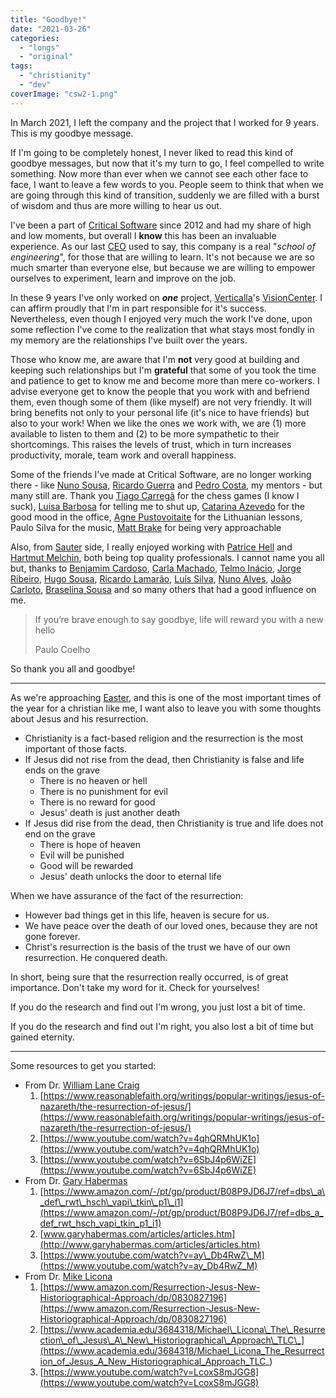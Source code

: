 ```yaml
---
title: "Goodbye!"
date: "2021-03-26"
categories:
  - "longs"
  - "original"
tags:
  - "christianity"
  - "dev"
coverImage: "csw2-1.png"
---
```


In March 2021, I left the company and the project that I worked for 9 years. This is my goodbye message.

If I'm going to be completely honest, I never liked to read this kind of goodbye messages, but now that it's my turn to go, I feel compelled to write something. Now more than ever when we cannot see each other face to face, I want to leave a few words to you. People seem to think that when we are going through this kind of transition, suddenly we are filled with a burst of wisdom and thus are more willing to hear us out.

I've been a part of [Critical Software](https://www.linkedin.com/company/critical-software/) since 2012 and had my share of high and low moments, but overall I **know** this has been an invaluable experience. As our last [CEO](https://www.linkedin.com/in/goncaloquadros/) used to say, this company is a real "_school of engineering_", for those that are willing to learn. It's not because we are so much smarter than everyone else, but because we are willing to empower ourselves to experiment, learn and improve on the job.

In these 9 years I've only worked on **_one_** project, [Verticalla](https://www.linkedin.com/company/verticalla/)'s [VisionCenter](http://www.verticalla.ch/en/solutions/vision-center/overview). I can affirm proudly that I'm in part responsible for it's success. Nevertheless, even though I enjoyed very much the work I've done, upon some reflection I've come to the realization that what stays most fondly in my memory are the relationships I've built over the years.

Those who know me, are aware that I'm **not** very good at building and keeping such relationships but I'm **grateful** that some of you took the time and patience to get to know me and become more than mere co-workers. I advise everyone get to know the people that you work with and befriend them, even though some of them (like myself) are not very friendly. It will bring benefits not only to your personal life (it's nice to have friends) but also to your work! When we like the ones we work with, we are (1) more available to listen to them and (2) to be more sympathetic to their shortcomings. This raises the levels of trust, which in turn increases productivity, morale, team work and overall happiness.

Some of the friends I've made at Critical Software, are no longer working there - like [Nuno Sousa](https://www.linkedin.com/in/nesousa/), [Ricardo Guerra](https://www.linkedin.com/in/rjguerra/) and [Pedro Costa](https://www.linkedin.com/in/pedro-f-da-costa/), my mentors - but many still are. Thank you [Tiago Carregã](https://www.linkedin.com/in/tiagocarrega/) for the chess games (I know I suck), [Luisa Barbosa](https://www.linkedin.com/in/luisa-barbosa-9267659b/) for telling me to shut up, [Catarina Azevedo](https://www.linkedin.com/in/catarina-azevedo1512/) for the good mood in the office, [Agne Pustovoitaite](https://www.linkedin.com/in/agn%C4%97-pustovoitait%C4%97-97b5a183/) for the Lithuanian lessons, Paulo Silva for the music, [Matt Brake](https://www.linkedin.com/in/mattbrake/) for being very approachable

Also, from [Sauter](https://www.linkedin.com/company/sauter/) side, I really enjoyed working with [Patrice Hell](https://www.linkedin.com/in/patrice-hell-454b8744/) and [Hartmut Melchin](https://www.linkedin.com/in/hartmut-melchin-49923998/), both being top quality professionals. I cannot name you all but, thanks to [Benjamim Cardoso](https://www.linkedin.com/in/benjamim/), [Carla Machado](https://www.linkedin.com/in/carla-machado-b3440329/), [Telmo Inácio](https://www.linkedin.com/in/telmoinacio), [Jorge Ribeiro](https://www.linkedin.com/in/jorge-alves-8ab0742/), [Hugo Sousa](https://www.linkedin.com/in/hansousa/), [Ricardo Lamarão](https://www.linkedin.com/in/ricardo-lamar%C3%A3o/), [Luís Silva](https://www.linkedin.com/in/lnors/), [Nuno Alves](https://www.linkedin.com/in/nunoalexandrealves/), [João Carloto](https://www.linkedin.com/in/jo%C3%A3o-carloto-7993b164/), [Braselina Sousa](https://www.linkedin.com/in/braselina-sousa-85a5463/) and so many others that had a good influence on me.

> If you’re brave enough to say goodbye, life will reward you with a new hello
>
> Paulo Coelho

So thank you all and goodbye!

* * *

As we're approaching [Easter](https://en.wikipedia.org/wiki/Easter), and this is one of the most important times of the year for a christian like me, I want also to leave you with some thoughts about Jesus and his resurrection.

- Christianity is a fact-based religion and the resurrection is the most important of those facts.
- If Jesus did not rise from the dead, then Christianity is false and life ends on the grave
    - There is no heaven or hell
    - There is no punishment for evil
    - There is no reward for good
    - Jesus' death is just another death
- If Jesus did rise from the dead, then Christianity is true and life does not end on the grave
    - There is hope of heaven
    - Evil will be punished
    - Good will be rewarded
    - Jesus' death unlocks the door to eternal life

When we have assurance of the fact of the resurrection:

- However bad things get in this life, heaven is secure for us.
- We have peace over the death of our loved ones, because they are not gone forever.
- Christ's resurrection is the basis of the trust we have of our own resurrection. He conquered death.

In short, being sure that the resurrection really occurred, is of great importance. Don't take my word for it. Check for yourselves!

If you do the research and find out I'm wrong, you just lost a bit of time.

If you do the research and find out I'm right, you also lost a bit of time but gained eternity.

* * *

Some resources to get you started:

- From Dr. [William Lane Craig](http://www.reasonablefaith.org)
    1. [https://www.reasonablefaith.org/writings/popular-writings/jesus-of-nazareth/the-resurrection-of-jesus/](https://www.reasonablefaith.org/writings/popular-writings/jesus-of-nazareth/the-resurrection-of-jesus/)
    2. [https://www.youtube.com/watch?v=4qhQRMhUK1o](https://www.youtube.com/watch?v=4qhQRMhUK1o)
    3. [https://www.youtube.com/watch?v=6SbJ4p6WiZE](https://www.youtube.com/watch?v=6SbJ4p6WiZE)
- From Dr. [Gary Habermas](http://www.garyhabermas.com)
    1. [https://www.amazon.com/-/pt/gp/product/B08P9JD6J7/ref=dbs\_a\_def\_rwt\_hsch\_vapi\_tkin\_p1\_i1](https://www.amazon.com/-/pt/gp/product/B08P9JD6J7/ref=dbs_a_def_rwt_hsch_vapi_tkin_p1_i1)
    2. [www.garyhabermas.com/articles/articles.htm](http://www.garyhabermas.com/articles/articles.htm)
    3. [https://www.youtube.com/watch?v=ay\_Db4RwZ\_M](https://www.youtube.com/watch?v=ay_Db4RwZ_M)
- From Dr. [Mike Licona](https://www.risenjesus.com/)
    1. [https://www.amazon.com/Resurrection-Jesus-New-Historiographical-Approach/dp/0830827196](https://www.amazon.com/Resurrection-Jesus-New-Historiographical-Approach/dp/0830827196)
    2. [https://www.academia.edu/3684318/Michael\_Licona\_The\_Resurrection\_of\_Jesus\_A\_New\_Historiographical\_Approach\_TLC\_](https://www.academia.edu/3684318/Michael_Licona_The_Resurrection_of_Jesus_A_New_Historiographical_Approach_TLC_)
    3. [https://www.youtube.com/watch?v=LcoxS8mJGG8](https://www.youtube.com/watch?v=LcoxS8mJGG8)

